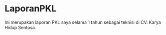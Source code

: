 # LaporanPKL

Ini merupakan laporan PKL saya selama 1 tahun sebagai teknisi di CV. Karya Hidup Sentosa.
